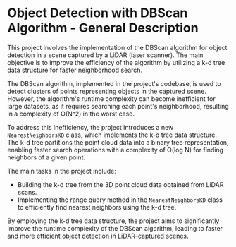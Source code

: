 # Object Detection with DBScan Algorithm - General Description

This project involves the implementation of the DBScan algorithm for object detection in a scene captured by a LiDAR (laser scanner). The main objective is to improve the efficiency of the algorithm by utilizing a k-d tree data structure for faster neighborhood search.

The DBScan algorithm, implemented in the project's codebase, is used to detect clusters of points representing objects in the captured scene. However, the algorithm's runtime complexity can become inefficient for large datasets, as it requires searching each point's neighborhood, resulting in a complexity of O(N^2) in the worst case.

To address this inefficiency, the project introduces a new `NearestNeighborsKD` class, which implements the k-d tree data structure. The k-d tree partitions the point cloud data into a binary tree representation, enabling faster search operations with a complexity of O(log N) for finding neighbors of a given point.

The main tasks in the project include:
- Building the k-d tree from the 3D point cloud data obtained from LiDAR scans.
- Implementing the range query method in the `NearestNeighborsKD` class to efficiently find nearest neighbors using the k-d tree.
  
By employing the k-d tree data structure, the project aims to significantly improve the runtime complexity of the DBScan algorithm, leading to faster and more efficient object detection in LiDAR-captured scenes.
